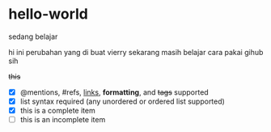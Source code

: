 # hello-world
sedang belajar

hi ini perubahan yang di buat vierry sekarang masih belajar cara pakai gihub sih

~~this~~

- [x] @mentions, #refs, [links](#), **formatting**, and <del>tags</del> supported
- [x] list syntax required (any unordered or ordered list supported)
- [x] this is a complete item
- [ ] this is an incomplete item
